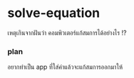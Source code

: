# solve-equation
เหตุเกินจากฝันว่า คอมพิวเตอร์แก้สมการได้อย่างไร !?

### plan
อยากทำเป็น app ที่ใส่ค่าแล้วจะแก้สมการออกมาให้
